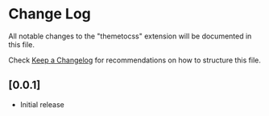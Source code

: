 # Change Log

All notable changes to the "themetocss" extension will be documented in this file.

Check [Keep a Changelog](http://keepachangelog.com/) for recommendations on how to structure this file.

## [0.0.1]

- Initial release